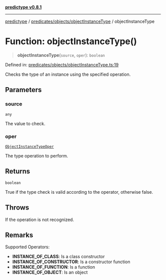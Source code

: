 [**predictype v0.8.1**](../../../../README.md)

***

[predictype](../../../../modules.md) / [predicates/objects/objectInstanceType](../README.md) / objectInstanceType

# Function: objectInstanceType()

> **objectInstanceType**(`source`, `oper`): `boolean`

Defined in: [predicates/objects/objectInstanceType.ts:19](https://github.com/maduhaime/predictype/blob/2310adbaccb6fbc00cdab8e345e79bd5b09e40f5/src/predicates/objects/objectInstanceType.ts#L19)

Checks the type of an instance using the specified operation.

## Parameters

### source

`any`

The value to check.

### oper

[`ObjectInstanceTypeOper`](../../../../objects/enums/type-aliases/ObjectInstanceTypeOper.md)

The type operation to perform.

## Returns

`boolean`

True if the type check is valid according to the operator, otherwise false.

## Throws

If the operation is not recognized.

## Remarks

Supported Operators:
- **INSTANCE_OF_CLASS**: Is a class constructor
- **INSTANCE_OF_CONSTRUCTOR**: Is a constructor function
- **INSTANCE_OF_FUNCTION**: Is a function
- **INSTANCE_OF_OBJECT**: Is an object
